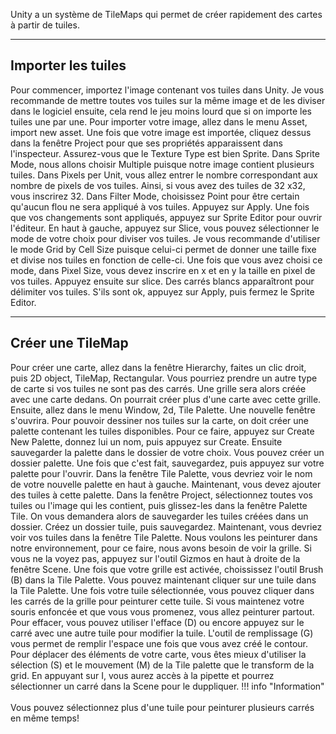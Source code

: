 

Unity a un système de TileMaps qui permet de créer rapidement des cartes à partir de tuiles.   


***  

## Importer les tuiles
<Checklist>
    Pour commencer, importez l'image contenant vos tuiles dans Unity. Je vous recommande de mettre toutes vos tuiles sur la même image et de les diviser dans le logiciel ensuite, cela rend le jeu moins lourd que si on importe les tuiles une par une. Pour importer votre image, allez dans le menu Asset, import new asset.
    Une fois que votre image est importée, cliquez dessus dans la fenêtre Project pour que ses propriétés apparaissent dans l'inspecteur. Assurez-vous que le Texture Type est bien Sprite.
    Dans Sprite Mode, nous allons choisir Multiple puisque notre image contient plusieurs tuiles.
    Dans Pixels per Unit, vous allez entrer le nombre correspondant aux nombre de pixels de vos tuiles. Ainsi, si vous avez des tuiles de 32 x32, vous inscrirez 32.  
    Dans Filter Mode, choisissez Point pour être certain qu'aucun flou ne sera appliqué à vos tuiles. 
    Appuyez sur Apply. 
    Une fois que vos changements sont appliqués, appuyez sur Sprite Editor pour ouvrir l'éditeur. 
    En haut à gauche, appuyez sur Slice, vous pouvez sélectionner le mode de votre choix pour diviser vos tuiles. Je vous recommande d'utiliser le mode Grid by Cell Size puisque celui-ci permet de donner une taille fixe et divise nos tuiles en fonction de celle-ci. Une fois que vous avez choisi ce mode, dans Pixel Size, vous devez inscrire en x et en y la taille en pixel de vos tuiles. Appuyez ensuite sur slice.
    Des carrés blancs apparaîtront pour délimiter vos tuiles. S'ils sont ok, appuyez sur Apply, puis fermez le Sprite Editor. 
</checklist>

***  

## Créer une TileMap
<Checklist>
    Pour créer une carte, allez dans la fenêtre Hierarchy, faites un clic droit, puis 2D object, TileMap, Rectangular. Vous pourriez prendre un autre type de carte si vos tuiles ne sont pas des carrés. Une grille sera alors créée avec une carte dedans. On pourrait créer plus d'une carte avec cette grille. 
    Ensuite, allez dans le menu Window, 2d, Tile Palette. Une nouvelle fenêtre s'ouvrira. 
    Pour pouvoir dessiner nos tuiles sur la carte, on doit créer une palette contenant les tuiles disponibles. Pour ce faire, appuyez sur Create New Palette, donnez lui un nom, puis appuyez sur Create. Ensuite sauvegarder la palette dans le dossier de votre choix. Vous pouvez créer un dossier palette. Une fois que c'est fait, sauvegardez, puis appuyez sur votre palette pour l'ouvrir. 
    Dans la fenêtre Tile Palette, vous devriez voir le nom de votre nouvelle palette en haut à gauche. Maintenant, vous devez ajouter des tuiles à cette palette. Dans la fenêtre Project, sélectionnez toutes vos tuiles ou l'image qui les contient, puis glissez-les dans la fenêtre Palette Tile. On vous demandera alors de sauvegarder les tuiles créées dans un dossier. Créez un dossier tuile, puis sauvegardez. 
    Maintenant, vous devriez voir vos tuiles dans la fenêtre Tile Palette. Nous voulons les peinturer dans notre environnement, pour ce faire, nous avons besoin de voir la grille. Si vous ne la voyez pas, appuyez sur l'outil Gizmos en haut à droite de la fenêtre Scene.   
    Une fois que votre grille est activée, choississez l'outil Brush (B) dans la Tile Palette. Vous pouvez maintenant cliquer sur une tuile dans la Tile Palette. Une fois votre tuile sélectionnée, vous pouvez cliquer dans les carrés de la grille pour peinturer cette tuile. Si vous maintenez votre souris enfoncée et que vous vous promenez, vous allez peinturer partout. 
    Pour effacer, vous pouvez utiliser l'efface (D) ou encore appuyez sur le carré avec une autre tuile pour modifier la tuile. 
    L'outil de remplissage (G) vous permet de remplir l'espace une fois que vous avez créé le contour. 
    Pour déplacer des éléments de votre carte, vous êtes mieux d'utiliser la sélection (S) et le mouvement (M) de la Tile palette que le transform de la grid. 
    En appuyant sur I, vous aurez accès à la pipette et pourrez sélectionner un carré dans la Scene pour le duppliquer. 
</checklist>
!!! info "Information"<br><br>       Vous pouvez sélectionnez plus d'une tuile pour peinturer plusieurs carrés en même temps!<br>
